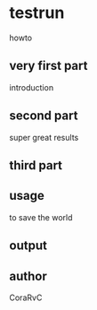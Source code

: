 # testrun
howto
## very first part
introduction
## second part
super great results
## third part

## usage
to save the world
## output

## author
CoraRvC
